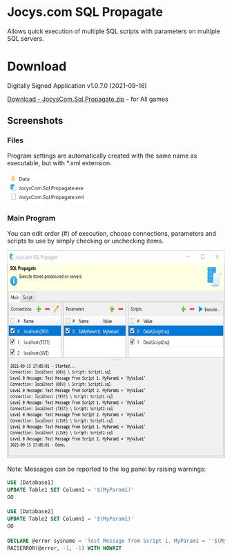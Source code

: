 # Jocys.com SQL Propagate

Allows quick execution of multiple SQL scripts with parameters on multiple SQL servers.

# Download

Digitally Signed Application v1.0.7.0 (2021-09-16)

[Download - JocysCom.Sql.Propagate.zip](https://github.com/JocysCom/SqlPropagate/releases/download/1.0.0.0/JocysCom.Sql.Propagate.zip) - for All games

## Screenshots

### Files

Program settings are automatically created with the same name as executable, but with \*.xml extension.

<img alt="Files" src="SqlPropagate/Documents/Images/JocysComSqlPropagate_Files.png" width="200" height="70">

### Main Program

You can edit order (#) of execution, choose connections, parameters and scripts to use by simply checking or unchecking items.

<img alt="Main From" src="SqlPropagate/Documents/Images/JocysComSqlPropagate.png" width="700" height="480">

Note: Messages can be reported to the log panel by raising warnings:

```SQL
USE [Database1]
UPDATE Table1 SET Column1 = '$(MyParam1)'
GO

USE [Database2]
UPDATE Table2 SET Column1 = '$(MyParam1)'
GO

DECLARE @error sysname = 'Test Message from Script 1. MyParam1 = ''$(MyParam1)'''
RAISERROR(@error, -1, -1) WITH NOWAIT
```

